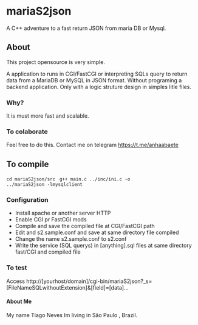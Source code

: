# mariaS2json
A C++ adventure to a fast return JSON from maria DB or Mysql.

## About

This project opensource is very simple.

A application to runs in CGI/FastCGI or interpreting SQLs query to return data from a MariaDB or MySQL in JSON format. Without programing a backend application. Only with a logic struture design in simples litle files.

### Why?

It is must more fast and scalable.

### To colaborate

Feel free to do this.
Contact me on telegram https://t.me/anhaabaete

## To compile
<code>cd mariaS2json/src</code>
<code>
g++ main.c ../inc/ini.c -o ../mariaS2json -lmysqlclient
</code>

### Configuration

- Install apache or another server HTTP
- Enable CGI pr FastCGI mods
- Compile and save the compiled file at CGI/FastCGI path
- Edit and s2.sample.conf and save at same directory file compiled
- Change the name s2.sample.conf to s2.conf
- Write the service (SQL querys) in [anything].sql files at same directory fast/CGI and compiled file

### To test

Access http://[yourhost/domain]/cgi-bin/mariaS2json?_s=[FileNameSQLwithoutExtension]&[field]=[data]...

#### About Me
My name Tiago Neves
Im living in São Paulo , Brazil.
